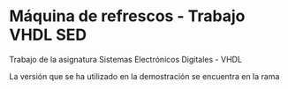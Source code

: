 # Máquina de refrescos - Trabajo VHDL SED
 Trabajo de la asignatura Sistemas Electrónicos Digitales - VHDL


La versión que se ha utilizado en la demostración se encuentra en la rama
